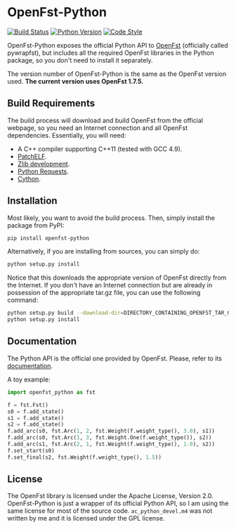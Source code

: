 # OpenFst-Python

[![Build Status](https://travis-ci.com/jpuigcerver/openfst-python.svg?branch=master)](https://travis-ci.com/jpuigcerver/openfst-python)
[![Python Version](https://img.shields.io/badge/python-3.6%2C%203.7%2C%203.8%2C%203.9-blue.svg)](https://www.python.org/)
[![Code Style](https://img.shields.io/badge/code%20style-black-000000.svg)](https://github.com/ambv/black)

OpenFst-Python exposes the official Python API to
[OpenFst](http://www.openfst.org/twiki/bin/view/FST/WebHome)
(officially called pywrapfst), but includes all the required OpenFst libraries
in the Python package, so you don't need to install it separately.

The version number of OpenFst-Python is the same as the OpenFst version
used. **The current version uses OpenFst 1.7.5.**

## Build Requirements

The build process will download and build OpenFst from the official
webpage, so you need an Internet connection and all OpenFst dependencies.
Essentially, you will need:

- A C++ compiler supporting C++11 (tested with GCC 4.9).
- [PatchELF](https://nixos.org/patchelf.html).
- [Zlib development](https://zlib.net/).
- [Python Requests](http://docs.python-requests.org).
- [Cython](https://cython.org/).

## Installation

Most likely, you want to avoid the build process. Then, simply install the
package from PyPI:

```bash
pip install openfst-python
```

Alternatively, if you are installing from sources, you can simply do:

```bash
python setup.py install
```

Notice that this downloads the appropriate version of OpenFst directly from
the Internet. If you don't have an Internet connection but are already in
possession of the appropriate tar.gz file, you can use the following command:

```bash
python setup.py build --download-dir=DIRECTORY_CONTAINING_OPENFST_TAR_GZ
python setup.py install
```

## Documentation

The Python API is the official one provided by OpenFst. Please, refer to its
[documentation](http://www.openfst.org/twiki/bin/view/FST/PythonExtension).

A toy example:

```python
import openfst_python as fst

f = fst.Fst()
s0 = f.add_state()
s1 = f.add_state()
s2 = f.add_state()
f.add_arc(s0, fst.Arc(1, 2, fst.Weight(f.weight_type(), 3.0), s1))
f.add_arc(s0, fst.Arc(1, 3, fst.Weight.One(f.weight_type()), s2))
f.add_arc(s1, fst.Arc(2, 1, fst.Weight(f.weight_type(), 1.0), s2))
f.set_start(s0)
f.set_final(s2, fst.Weight(f.weight_type(), 1.5))
```

## License

The OpenFst library is licensed under the Apache License, Version 2.0.
OpenFst-Python is just a wrapper of its official Python API, so
I am using the same license for most of the source code.
`ac_python_devel.m4` was not written by me and it is licensed under the
GPL license.
